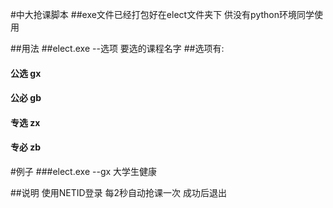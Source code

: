 #中大抢课脚本
##exe文件已经打包好在elect文件夹下 供没有python环境同学使用


##用法
##elect.exe --选项 要选的课程名字
##选项有:
####    公选 gx
####    公必 gb
####    专选 zx
####    专必 zb
#例子
###elect.exe --gx 大学生健康

##说明
使用NETID登录
每2秒自动抢课一次
成功后退出